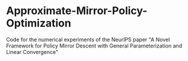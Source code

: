 # Approximate-Mirror-Policy-Optimization
Code for the numerical experiments of the NeurIPS paper "A Novel Framework for Policy Mirror Descent with General Parameterization and Linear Convergence"
